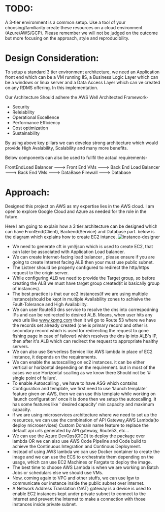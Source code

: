 # TODO:
A 3-tier environment is a common setup. Use a tool of your choosing/familiarity create these resources on a cloud environment (Azure/AWS/GCP). Please remember we will not be judged on the outcome but more focusing on the approach, style and reproducibility.

# Design Consideration:
To setup a standard 3 tier environment architecture, we need an Application front end which can be a VM running IIS, a Business Logic Layer which can be a windows or linux server and a Data Access Layer which can ve created on any RDMS offering. In this implementation.

Our Architecture Should adhere the AWS Well Architected Framework-
* Security
* Releiability
* Operational Excellence
* Performance Efficiency
* Cost optimization
* Sustainability

By using above key pillars we can develop strong architecture which would provide High Avalability, Scalability and many more benefits.

Below components can also be used to fullfil the actaul requirements-

FrontEndLoad Balancer ---> Front End VMs ---> Back End Load Balancer ---> Back End VMs ---> DataBase Firewall ---> Database

# Approach:
Designed this project on AWS as my expertise lies in the AWS cloud. I am open to explore Google Cloud and Azure as needed for the role in the future.

Here I am going to explain how a 3 tier architecture can be designed which can have FrontEnd(Client), Backend(Service) and Database part.
below is the diagram which explains how to create EC2 intance.
![instance-designer](https://user-images.githubusercontent.com/127096845/224490255-fa914ac2-0c3a-46b6-94e7-d8012d2be8fd.png)


* We need to generate cft in yml/json which is used to create EC2, that can later be associated with Application Load balancer.
* We can create Internet-facing load balancer , please ensure if you are going to create Internet facing ALB then your must use public subnet.
* The Listner should be properly configured to redirect the http/https request to the origin server.
* While configuring ALB we need to provide the Target group, so before creating the ALB we must have target group created(it is basically group of instances).
* The best practice is that our ec2 instances(if we are using multiple instance)should be kept in multiple Availability zones to achieive the Fault-Tolerance and High Availability.
* We can user Route53 dns service to resolve the dns into correspodning IPs and can be redirected to desired ALB. Means, when user hits any web urls like www.kpmg.com then it wil go to Route 53 where we have the records set already created (one is primary record and other is secondary record which is used for redirecting the request to gone fishing page in case of failover) which resolves the dns ip into ALB's IP, then after it's ALB which can redirect the request to appropriate healthy servers.
* We can also use Serverless Service like AWS lambda in place of EC2 instance, it depends on the requirements.
* We can enable the autoscalling on ec2 instances. it can be either vertical or horizontal depending on the requirement. but in most of the cases we use Horizontal scalling as we know there Should not be '# single point of failure'.
* To enable Autoscalling , we have to have ASG which contains Configuration and template, we first need to use 'launch template' feature given on AWS, then we can use this template while working on 'launch configuration' once it is done then we setup the autoscalling. it has some features like ' desired capacity' min capacity and maximum capacity.
* if we are using microservices architecture where we need to set up the resources, we can use the combination of API Gateway,AWS Lambda(to deploy microservices) Custom Domain name feature to replace the default api urls generated by API gateway, Route53, etc...
* We can use the Azure DevOps(CICD) to deploy the package over lambda OR we can also use AWS Code Pipeline and Code build to achieve the Continuous Integration and Continous  Deployment.
* Instead of using AWS lambda we can use Docker container to create the image and we can use the ECS to orchestrate them depending on the usage, which can use EC2 Machines or Fargate to deploy the image.
* The best time to choose AWS Lambda is when we are working on Batch Jobs or schedulars else we should use VMs.
* Now, coming again to VPC and other stuffs, we can use Igw to communicate our instance inside the public subnet over internet.
* A Network Address Translation (NAT) gateway is a device is used to enable EC2 instances kept under private subnet to connect to the Internet and prevent the Internet to make a connection with those instances inside private subnet.  
